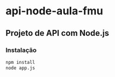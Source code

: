 # api-node-aula-fmu

## Projeto de API com Node.js

### Instalação

```bash 
npm install
node app.js
```

